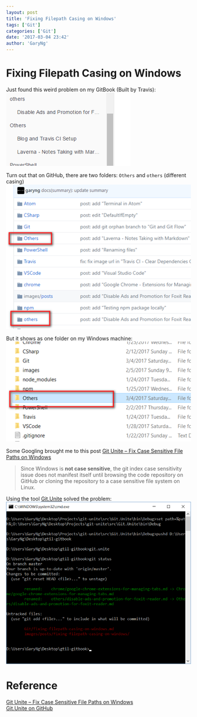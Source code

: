 ```yaml
---
layout: post
title: 'Fixing Filepath Casing on Windows'
tags: ['Git']
categories: ['Git']
date: '2017-03-04 23:42'
author: 'GaryNg'
---
```


# Fixing Filepath Casing on Windows
Just found this weird problem on my GitBook (Built by Travis):  
![](../images/posts/fixing-filepath-casing-on-windows/2017-03-04_235518.png)  

Turn out that on GitHub, there are two folders: `Others` and `others` (different casing)
![Folder of same name with different casing](../images/posts/fixing-filepath-casing-on-windows/2017-03-04_234410.png)

But it shows as one folder on my Windows machine:
![Shows as one folder only on Windows](../images/posts/fixing-filepath-casing-on-windows/2017-03-04_234716.png)

Some Googling brought me to this post [Git Unite – Fix Case Sensitive File Paths on Windows](http://www.woodcp.com/2013/01/git-unite-fix-case-sensitive-file-paths-on-windows/)
> Since Windows is **not case sensitive**, the git index case sensitivity issue does not manifest itself until browsing the code repository on GitHub or cloning the repository to a case sensitive file system on Linux.

Using the tool [Git.Unite](https://github.com/tawman/git-unite) solved the problem:  
![Screenshot of running Git.Unite ](../images/posts/fixing-filepath-casing-on-windows/2017-03-04_235250.png)


# Reference
[Git Unite – Fix Case Sensitive File Paths on Windows](http://www.woodcp.com/2013/01/git-unite-fix-case-sensitive-file-paths-on-windows/)  
[Git.Unite on GitHub](https://github.com/tawman/git-unite)

